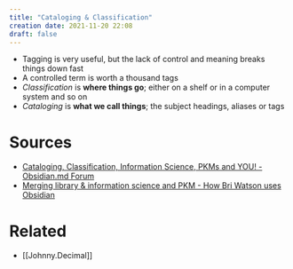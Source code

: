 ```yaml
---
title: "Cataloging & Classification"
creation date: 2021-11-20 22:08
draft: false
---
```


- Tagging is very useful, but the lack of control and meaning breaks things down fast
- A controlled term is worth a thousand tags
- _Classification_ is **where things go**; either on a shelf or in a computer system and so on
- _Cataloging_ is **what we call things**; the subject headings, aliases or tags

# Sources
- [Cataloging, Classification, Information Science, PKMs and YOU! - Obsidian.md Forum](https://forum.obsidian.md/t/cataloging-classification-information-science-pkms-and-you/10071)
- [Merging library & information science and PKM - How Bri Watson uses Obsidian](https://www.youtube.com/watch?v=6vFRnKsNX3c&t=1324s)

# Related
- [[Johnny.Decimal]]